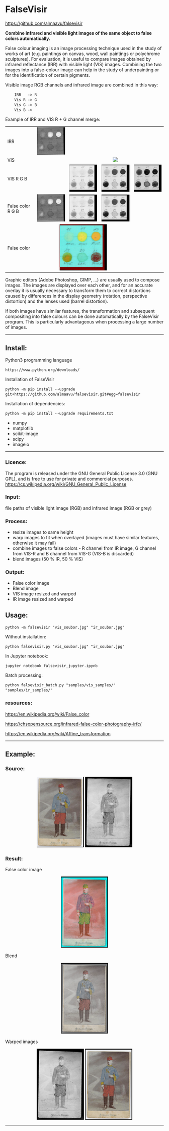 # FalseVisir
https://github.com/almaavu/falsevisir

**Combine infrared and visible light images of the same object to false colors automatically.**

False colour imaging is an image processing technique used in the study of works of art (e.g. paintings on canvas, wood, wall paintings or polychrome sculptures). For evaluation, it is useful to compare images obtained by infrared reflectance (IRR) with visible light (VIS) images. Combining the two images into a false-colour image can help in the study of underpainting or for the identification of certain pigments.

Visible image RGB channels and infrared image are combined in this way:
```
    IRR   -> R
    Vis R -> G
    Vis G -> B
    Vis B ->  
```

Example of IRR and VIS R + G channel merge:
<TABLE>
   <TR>
      <TD>IRR</TD>
      <TD><img src="samples/false_color_results/a002_s002__TL_a002_palette_ir_warp.png" width="150"></TD>
      <TD colspan="3" align="center" style="text-align: center; vertical-align: middle;"></TD>
   </TR>
   <TR>
      <TD>VIS</TD>
      <TD></TD>
      <TD colspan="3" align="center" style="text-align: center; vertical-align: middle;"><img src="samples/false_color_results/a002_s002__TL_a002_palette_vi_warp.png" width="150"></TD>
   </TR>
   <TR>
      <TD>VIS R G B</TD>  
      <TD></TD>
      <TD><img src="samples/false_color_results/a002_s002__TL_a002_palette_vi_warp_0.png" width="150"></TD>
      <TD><img src="samples/false_color_results/a002_s002__TL_a002_palette_vi_warp_1.png" width="150"></TD>
      <TD><img src="samples/false_color_results/a002_s002__TL_a002_palette_vi_warp_2.png" width="150"></TD>
   </TR>
      <TR>
      <TD>False color R G B</TD>
      <TD><img src="samples/false_color_results/a002_s002__TL_a002_palette_ir_warp.png" width="150"></TD>
      <TD><img src="samples/false_color_results/a002_s002__TL_a002_palette_vi_warp_0.png" width="150"></TD>
      <TD><img src="samples/false_color_results/a002_s002__TL_a002_palette_vi_warp_1.png" width="150"></TD>
      <TD></TD>
   </TR>
   <TR>
      <TD>False color</TD>
      <TD colspan="3" align="center" style="text-align: center; vertical-align: middle;"><img src="samples/false_color_results/a002_s002__TL_a002_palette_falsecolor.png" width="150"></TD>
      <TD></TD>
   </TR>
</TABLE>


Graphic editors (Adobe Photoshop, GIMP, ...) are usually used to compose images. The images are displayed over each other, and for an accurate overlay it is usually necessary to transform them to correct distortions caused by differences in the display geometry (rotation, perspective distortion) and the lenses used (barrel distortion).

If both images have similar features, the transformation and subsequent compositing into false colours can be done automatically by the FalseVisir program. This is particularly advantageous when processing a large number of images.


---

## Install:

Python3 programming language

    https://www.python.org/downloads/
    
Installation of FalseVisir

    python -m pip install --upgrade git+https://github.com/almaavu/falsevisir.git#egg=falsevisir

Installation of dependencies:

    python -m pip install --upgrade requirements.txt
    
* numpy
* matplotlib
* scikit-image
* scipy
* imageio

---

### Licence:

The program is released under the GNU General Public License 3.0 (GNU GPL), and is free to use for private and commercial purposes. https://cs.wikipedia.org/wiki/GNU_General_Public_License




### Input: 
file paths of visible light image (RGB) and infrared image (RGB or grey)


### Process:
- resize images to same height
- warp images to fit when overlayed (images must have similar features, otherwise it may fail)
- combine images to false colors - R channel from IR image, 
    G channel from VIS-R and B channel from VIS-G (VIS-B is discarded)
- blend images (50 % IR, 50 % VIS)


### Output:
- False color image
- Blend image
- VIS image resized and warped
- IR image resized and warped


## Usage:

    python -m falsevisir "vis_soubor.jpg" "ir_soubor.jpg"  
    
Without installation:

    python falsevisir.py "vis_soubor.jpg" "ir_soubor.jpg" 

In Jupyter notebook:

    jupyter notebook falsevisir_jupyter.ipynb

Batch processing: 

    python falsevisir_batch.py "samples/vis_samples/" "samples/ir_samples/" 
    
    


### resources:

https://en.wikipedia.org/wiki/False_color

https://chsopensource.org/infrared-false-color-photography-irfc/

https://en.wikipedia.org/wiki/Affine_transformation


---

## Example:

### Source:
<p align="center">
  <img src="samples/vis_samples/a001_vis_image.jpg" width="150" title="">
  <img src="samples/ir_samples/a001_ir_image.jpg" width="150" alt="">
</p>

### Result:
False color image
<p align="center">
  <img src="samples/false_color_results/a001_ir_image_a001_vis_image_falsecolor.png" width="150">
</p>
Blend
<p align="center">
  <img src="samples/false_color_results/a001_ir_image_a001_vis_image_blend.png" width="150">
</p>
Warped images
<p align="center">
  <img src="samples/false_color_results/a001_ir_image_a001_vis_image_ir_warp.png" width="150">
    <img src="samples/false_color_results/a001_ir_image_a001_vis_image_vi_warp.png" width="150">
</p>

---
